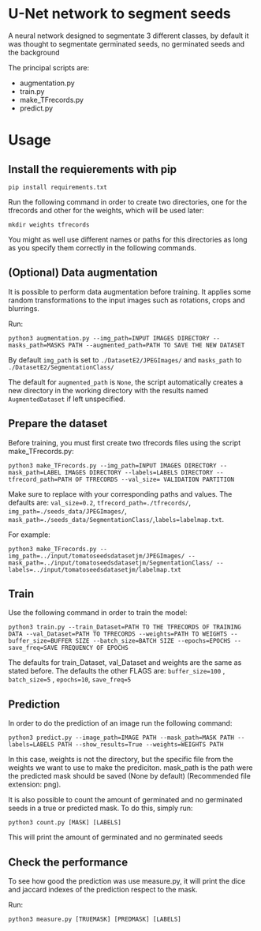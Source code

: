 # U-Net network to segment seeds

A neural network designed to segmentate 3 different classes, by default it was
thought to segmentate germinated seeds, no germinated seeds and the background

The principal scripts are:
* augmentation.py
* train.py
* make\_TFrecords.py
* predict.py

# Usage

## Install the requierements with pip

```shell
pip install requirements.txt
```

Run the following command in order to create two directories, one for the tfrecords and other for the weights, which will be used later:

```shell
mkdir weights tfrecords
```

You might as well use different names or paths for this directories as long as you specify them correctly in the following commands.


## (Optional) Data augmentation

It is possible to perform data augmentation before training. It applies some random transformations to the input images such as rotations, crops and blurrings.

Run:

```shell
python3 augmentation.py --img_path=INPUT IMAGES DIRECTORY --masks_path=MASKS PATH --augmented_path=PATH TO SAVE THE NEW DATASET 
```
By default `img_path` is set to `./DatasetE2/JPEGImages/` and `masks_path`
to `./DatasetE2/SegmentationClass/`

The default for `augmented_path` is `None`, the script automatically creates a new directory in the working directory with the results named `AugmentedDataset` if left unspecified.
## Prepare the dataset

Before training, you must first create two tfrecords files using the script make_TFrecords.py:

```shell
python3 make_TFrecords.py --img_path=INPUT IMAGES DIRECTORY --mask_path=LABEL IMAGES DIRECTORY --labels=LABELS DIRECTORY --tfrecord_path=PATH OF TFRECORDS --val_size= VALIDATION PARTITION
```

Make sure to replace with your corresponding paths and values. The defaults are: `val_size=0.2`, `tfrecord_path=./tfrecords/`, `img_path=./seeds_data/JPEGImages/`, `mask_path=./seeds_data/SegmentationClass/`,`labels=labelmap.txt`.

For example:

```shell
python3 make_TFrecords.py --img_path=../input/tomatoseedsdatasetjm/JPEGImages/ --mask_path=../input/tomatoseedsdatasetjm/SegmentationClass/ --labels=../input/tomatoseedsdatasetjm/labelmap.txt
```
## Train

Use the following command in order to train the model:

```shell
python3 train.py --train_Dataset=PATH TO THE TFRECORDS OF TRAINING DATA --val_Dataset=PATH TO TFRECORDS --weights=PATH TO WEIGHTS --buffer_size=BUFFER SIZE --batch_size=BATCH SIZE --epochs=EPOCHS --save_freq=SAVE FREQUENCY OF EPOCHS
```

The defaults for train_Dataset, val_Dataset and weights are the same as stated before. The defaults the other FLAGS are: `buffer_size=100` , `batch_size=5` , `epochs=10`, `save_freq=5`

## Prediction

In order to do the prediction of an image run the following command:

```shell
python3 predict.py --image_path=IMAGE PATH --mask_path=MASK PATH --labels=LABELS PATH --show_results=True --weights=WEIGHTS PATH
```
In this case, weights is not the directory, but the specific file from the weights we want to use to make the prediciton. mask_path is the path were the predicted mask should be saved (None by default) (Recommended file extension: png).

It is also possible to count the amount of germinated and no germinated seeds in a true or predicted mask. To do this, simply run:

```shell
python3 count.py [MASK] [LABELS]
```
This will print the amount of germinated and no germinated seeds

## Check the performance
To see how good the prediction was use measure.py, it will print the dice and
jaccard indexes of the prediction respect to the mask.

Run:

```shell
python3 measure.py [TRUEMASK] [PREDMASK] [LABELS]
```

